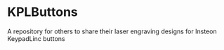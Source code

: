 # KPLButtons
A repository for others to share their laser engraving designs for Insteon KeypadLinc buttons
